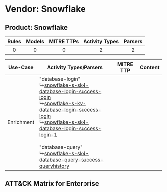 Vendor: Snowflake
=================
Product: Snowflake
------------------
| Rules | Models | MITRE TTPs | Activity Types | Parsers |
|:-----:|:------:|:----------:|:--------------:|:-------:|
|   0   |   0    |     0      |       2        |    2    |

|  Use-Case  | Activity Types/Parsers    | MITRE TTP | Content    |
|:----------:| ---- | --------- | ---- |
| Enrichment |  "database-login"<br> ↳[snowflake-s-sk4-database-login-success-login](Ps/pC_snowflakessk4databaseloginsuccesslogin.md)<br> ↳[snowflake-s-kv-database-login-success-login](Ps/pC_snowflakeskvdatabaseloginsuccesslogin.md)<br> ↳[snowflake-s-sk4-database-login-success-login-1](Ps/pC_snowflakessk4databaseloginsuccesslogin1.md)<br><br> "database-query"<br> ↳[snowflake-s-sk4-database-query-success-queryhistory](Ps/pC_snowflakessk4databasequerysuccessqueryhistory.md)<br> |    | [](RM/r_m_snowflake_snowflake_Enrichment.md) |

ATT&CK Matrix for Enterprise
----------------------------
